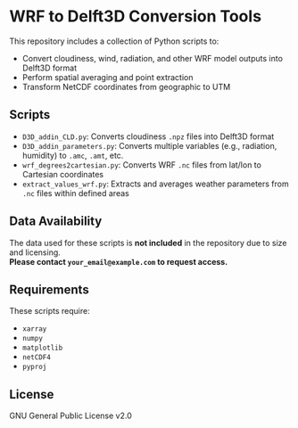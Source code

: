 # WRF to Delft3D Conversion Tools

This repository includes a collection of Python scripts to:
- Convert cloudiness, wind, radiation, and other WRF model outputs into Delft3D format
- Perform spatial averaging and point extraction
- Transform NetCDF coordinates from geographic to UTM

## Scripts
- `D3D_addin_CLD.py`: Converts cloudiness `.npz` files into Delft3D format
- `D3D_addin_parameters.py`: Converts multiple variables (e.g., radiation, humidity) to `.amc`, `.amt`, etc.
- `wrf_degrees2cartesian.py`: Converts WRF `.nc` files from lat/lon to Cartesian coordinates
- `extract_values_wrf.py`: Extracts and averages weather parameters from `.nc` files within defined areas

## Data Availability
The data used for these scripts is **not included** in the repository due to size and licensing.  
**Please contact `your_email@example.com` to request access.**

## Requirements
These scripts require:
- `xarray`
- `numpy`
- `matplotlib`
- `netCDF4`
- `pyproj`

## License
GNU General Public License v2.0
